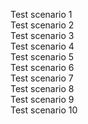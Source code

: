 Test scenario 1 <br />
Test scenario 2 <br />
Test scenario 3 <br />
Test scenario 4 <br />
Test scenario 5 <br />
Test scenario 6 <br />
Test scenario 7 <br />
Test scenario 8 <br />
Test scenario 9 <br />
Test scenario 10 <br />
